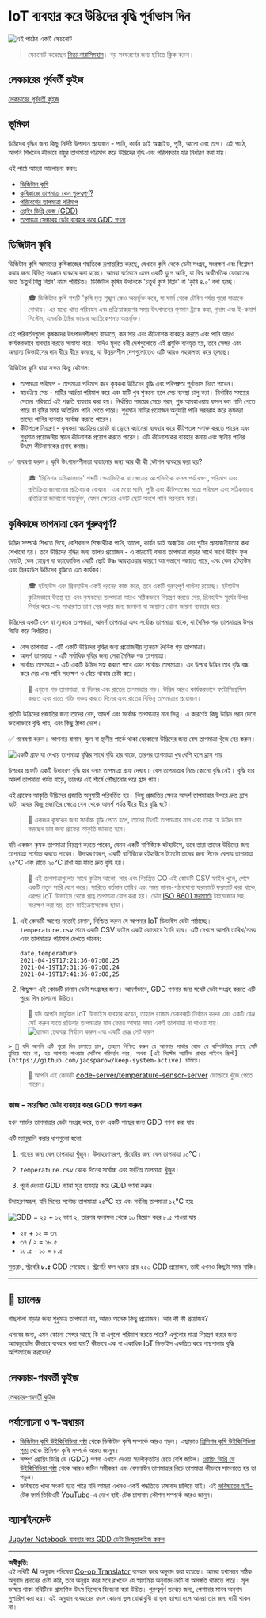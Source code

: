 <!--
CO_OP_TRANSLATOR_METADATA:
{
  "original_hash": "d105b44deae539165855c976dcdeca99",
  "translation_date": "2025-08-27T10:56:45+00:00",
  "source_file": "2-farm/lessons/1-predict-plant-growth/README.md",
  "language_code": "bn"
}
-->
# IoT ব্যবহার করে উদ্ভিদের বৃদ্ধি পূর্বাভাস দিন

![এই পাঠের একটি স্কেচনোট](../../../../../translated_images/lesson-5.42b234299279d263143148b88ab4583861a32ddb03110c6c1120e41bb88b2592.bn.jpg)

> স্কেচনোট করেছেন [নিত্য নারাসিমহান](https://github.com/nitya)। বড় সংস্করণের জন্য ছবিতে ক্লিক করুন।

## লেকচারের পূর্ববর্তী কুইজ

[লেকচারের পূর্ববর্তী কুইজ](https://black-meadow-040d15503.1.azurestaticapps.net/quiz/9)

## ভূমিকা

উদ্ভিদের বৃদ্ধির জন্য কিছু নির্দিষ্ট উপাদান প্রয়োজন - পানি, কার্বন ডাই অক্সাইড, পুষ্টি, আলো এবং তাপ। এই পাঠে, আপনি শিখবেন কীভাবে বায়ুর তাপমাত্রা পরিমাপ করে উদ্ভিদের বৃদ্ধি এবং পরিপক্বতার হার নির্ধারণ করা যায়।

এই পাঠে আমরা আলোচনা করব:

* [ডিজিটাল কৃষি](../../../../../2-farm/lessons/1-predict-plant-growth)
* [কৃষিকাজে তাপমাত্রা কেন গুরুত্বপূর্ণ?](../../../../../2-farm/lessons/1-predict-plant-growth)
* [পরিবেশের তাপমাত্রা পরিমাপ](../../../../../2-farm/lessons/1-predict-plant-growth)
* [গ্রোইং ডিগ্রি ডেজ (GDD)](../../../../../2-farm/lessons/1-predict-plant-growth)
* [তাপমাত্রা সেন্সরের ডেটা ব্যবহার করে GDD গণনা](../../../../../2-farm/lessons/1-predict-plant-growth)

## ডিজিটাল কৃষি

ডিজিটাল কৃষি আমাদের কৃষিকাজের পদ্ধতিকে রূপান্তরিত করছে, যেখানে কৃষি থেকে ডেটা সংগ্রহ, সংরক্ষণ এবং বিশ্লেষণ করার জন্য বিভিন্ন সরঞ্জাম ব্যবহার করা হচ্ছে। আমরা বর্তমানে এমন একটি যুগে আছি, যা বিশ্ব অর্থনৈতিক ফোরামের মতে 'চতুর্থ শিল্প বিপ্লব' নামে পরিচিত। ডিজিটাল কৃষির উত্থানকে 'চতুর্থ কৃষি বিপ্লব' বা 'কৃষি ৪.০' বলা হচ্ছে।

> 🎓 ডিজিটাল কৃষি শব্দটি 'কৃষি মূল্য শৃঙ্খল'কেও অন্তর্ভুক্ত করে, যা ফার্ম থেকে টেবিল পর্যন্ত পুরো যাত্রাকে বোঝায়। এর মধ্যে খাদ্য পরিবহন এবং প্রক্রিয়াকরণের সময় উৎপাদনের গুণমান ট্র্যাক করা, গুদাম এবং ই-কমার্স সিস্টেম, এমনকি ট্রাক্টর ভাড়ার অ্যাপ্লিকেশনও অন্তর্ভুক্ত।

এই পরিবর্তনগুলো কৃষকদের উৎপাদনশীলতা বাড়াতে, কম সার এবং কীটনাশক ব্যবহার করতে এবং পানি আরও কার্যকরভাবে ব্যবহার করতে সাহায্য করে। যদিও মূলত ধনী দেশগুলোতে এই প্রযুক্তি ব্যবহৃত হয়, তবে সেন্সর এবং অন্যান্য ডিভাইসের দাম ধীরে ধীরে কমছে, যা উন্নয়নশীল দেশগুলোতেও এটি আরও সহজলভ্য করে তুলছে।

ডিজিটাল কৃষি দ্বারা সক্ষম কিছু কৌশল:

* তাপমাত্রা পরিমাপ - তাপমাত্রা পরিমাপ করে কৃষকরা উদ্ভিদের বৃদ্ধি এবং পরিপক্বতা পূর্বাভাস দিতে পারেন।
* স্বয়ংক্রিয় সেচ - মাটির আর্দ্রতা পরিমাপ করে এবং মাটি খুব শুকনো হলে সেচ ব্যবস্থা চালু করা। নির্ধারিত সময়ের সেচের পরিবর্তে এই পদ্ধতি ব্যবহার করা হয়। নির্ধারিত সময়ের সেচে গরম, শুষ্ক আবহাওয়ায় ফসল কম পানি পেতে পারে বা বৃষ্টির সময় অতিরিক্ত পানি পেতে পারে। শুধুমাত্র মাটির প্রয়োজন অনুযায়ী পানি সরবরাহ করে কৃষকরা তাদের পানির ব্যবহার সর্বোচ্চ করতে পারেন।
* কীটপতঙ্গ নিয়ন্ত্রণ - কৃষকরা স্বয়ংক্রিয় রোবট বা ড্রোনে ক্যামেরা ব্যবহার করে কীটপতঙ্গ শনাক্ত করতে পারেন এবং শুধুমাত্র প্রয়োজনীয় স্থানে কীটনাশক প্রয়োগ করতে পারেন। এটি কীটনাশকের ব্যবহার কমায় এবং স্থানীয় পানির উৎসে কীটনাশকের প্রবাহ কমায়।

✅ গবেষণা করুন। কৃষি উৎপাদনশীলতা বাড়ানোর জন্য আর কী কী কৌশল ব্যবহার করা হয়?

> 🎓 'প্রিসিশন এগ্রিকালচার' শব্দটি ক্ষেত্রভিত্তিক বা ক্ষেত্রের অংশভিত্তিক ফসল পর্যবেক্ষণ, পরিমাপ এবং প্রতিক্রিয়া জানানোর প্রক্রিয়াকে বোঝায়। এর মধ্যে পানি, পুষ্টি এবং কীটপতঙ্গের মাত্রা পরিমাপ এবং সঠিকভাবে প্রতিক্রিয়া জানানো অন্তর্ভুক্ত, যেমন ক্ষেত্রের একটি ছোট অংশে পানি সরবরাহ করা।

## কৃষিকাজে তাপমাত্রা কেন গুরুত্বপূর্ণ?

উদ্ভিদ সম্পর্কে শিখতে গিয়ে, বেশিরভাগ শিক্ষার্থীকে পানি, আলো, কার্বন ডাই অক্সাইড এবং পুষ্টির প্রয়োজনীয়তার কথা শেখানো হয়। তবে উদ্ভিদের বৃদ্ধির জন্য তাপও প্রয়োজন - এ কারণেই বসন্তে তাপমাত্রা বাড়ার সাথে সাথে উদ্ভিদ ফুল ফোটে, কেন স্নোড্রপ বা ড্যাফোডিল একটি ছোট উষ্ণ আবহাওয়ার কারণে আগেভাগে গজাতে পারে, এবং কেন হটহাউস এবং গ্রিনহাউস উদ্ভিদের বৃদ্ধিতে এত কার্যকর।

> 🎓 হটহাউস এবং গ্রিনহাউস একই ধরনের কাজ করে, তবে একটি গুরুত্বপূর্ণ পার্থক্য রয়েছে। হটহাউস কৃত্রিমভাবে উত্তপ্ত হয় এবং কৃষকদের তাপমাত্রা আরও সঠিকভাবে নিয়ন্ত্রণ করতে দেয়, গ্রিনহাউস সূর্যের উপর নির্ভর করে এবং সাধারণত তাপ বের করার জন্য জানালা বা অন্যান্য খোলা জায়গা ব্যবহার করে।

উদ্ভিদের একটি বেস বা ন্যূনতম তাপমাত্রা, আদর্শ তাপমাত্রা এবং সর্বোচ্চ তাপমাত্রা থাকে, যা দৈনিক গড় তাপমাত্রার উপর ভিত্তি করে নির্ধারিত।

* বেস তাপমাত্রা - এটি একটি উদ্ভিদের বৃদ্ধির জন্য প্রয়োজনীয় ন্যূনতম দৈনিক গড় তাপমাত্রা।
* আদর্শ তাপমাত্রা - এটি সর্বাধিক বৃদ্ধির জন্য সেরা দৈনিক গড় তাপমাত্রা।
* সর্বোচ্চ তাপমাত্রা - এটি একটি উদ্ভিদ সহ্য করতে পারে এমন সর্বোচ্চ তাপমাত্রা। এর উপরে উদ্ভিদ তার বৃদ্ধি বন্ধ করে দেয় এবং পানি সংরক্ষণ ও বেঁচে থাকার চেষ্টা করে।

> 💁 এগুলো গড় তাপমাত্রা, যা দিনের এবং রাতের তাপমাত্রার গড়। উদ্ভিদ আরও কার্যকরভাবে ফটোসিন্থেসিস করতে এবং রাতে শক্তি সঞ্চয় করতে দিনের এবং রাতের বিভিন্ন তাপমাত্রার প্রয়োজন।

প্রতিটি উদ্ভিদের প্রজাতির জন্য তাদের বেস, আদর্শ এবং সর্বোচ্চ তাপমাত্রার মান ভিন্ন। এ কারণেই কিছু উদ্ভিদ গরম দেশে ভালোভাবে বৃদ্ধি পায়, এবং কিছু ঠান্ডা দেশে।

✅ গবেষণা করুন। আপনার বাগান, স্কুল বা স্থানীয় পার্কে থাকা যেকোনো উদ্ভিদের জন্য বেস তাপমাত্রা খুঁজে বের করুন।

![একটি গ্রাফ যা দেখায় তাপমাত্রা বৃদ্ধির সাথে বৃদ্ধি হার বাড়ে, তারপর তাপমাত্রা খুব বেশি হলে হ্রাস পায়](../../../../../translated_images/plant-growth-temp-graph.c6d69c9478e6ca832baa8dcb8d4adcbb67304074ce50e94ac8faae95975177f9.bn.png)

উপরের গ্রাফটি একটি উদাহরণ বৃদ্ধি হার বনাম তাপমাত্রা গ্রাফ দেখায়। বেস তাপমাত্রার নিচে কোনো বৃদ্ধি নেই। বৃদ্ধি হার আদর্শ তাপমাত্রা পর্যন্ত বাড়ে, তারপর এই শীর্ষে পৌঁছানোর পরে হ্রাস পায়। 

এই গ্রাফের আকৃতি উদ্ভিদের প্রজাতি অনুযায়ী পরিবর্তিত হয়। কিছু প্রজাতির ক্ষেত্রে আদর্শ তাপমাত্রার উপরে দ্রুত হ্রাস ঘটে, আবার কিছু প্রজাতির ক্ষেত্রে বেস থেকে আদর্শ পর্যন্ত ধীরে ধীরে বৃদ্ধি ঘটে।

> 💁 একজন কৃষকের জন্য সর্বোচ্চ বৃদ্ধি পেতে হলে, তাদের তিনটি তাপমাত্রার মান এবং তারা যে উদ্ভিদ চাষ করছেন তার জন্য গ্রাফের আকৃতি জানতে হবে।

যদি একজন কৃষক তাপমাত্রা নিয়ন্ত্রণ করতে পারেন, যেমন একটি বাণিজ্যিক হটহাউসে, তবে তারা তাদের উদ্ভিদের জন্য তাপমাত্রা সর্বোচ্চ করতে পারেন। উদাহরণস্বরূপ, একটি বাণিজ্যিক হটহাউসে টমেটো চাষের জন্য দিনের বেলায় তাপমাত্রা ২৫°C এবং রাতে ২০°C রাখা হয় যাতে দ্রুত বৃদ্ধি হয়।

> 🍅 এই তাপমাত্রাগুলোর সাথে কৃত্রিম আলো, সার এবং নিয়ন্ত্রিত CO
এই কোডটি CSV ফাইল খুলে, শেষে একটি নতুন সারি যোগ করে। সারিতে বর্তমান তারিখ এবং সময় মানব-পঠনযোগ্য ফরম্যাটে ফরম্যাট করা থাকে, এরপর IoT ডিভাইস থেকে প্রাপ্ত তাপমাত্রা যোগ করা হয়। ডেটা [ISO 8601 ফরম্যাটে](https://wikipedia.org/wiki/ISO_8601) টাইমজোন সহ সংরক্ষণ করা হয়, তবে মাইক্রোসেকেন্ড ছাড়া।

1. এই কোডটি আগের মতোই চালান, নিশ্চিত করুন যে আপনার IoT ডিভাইস ডেটা পাঠাচ্ছে। `temperature.csv` নামে একটি CSV ফাইল একই ফোল্ডারে তৈরি হবে। এটি দেখলে আপনি তারিখ/সময় এবং তাপমাত্রার পরিমাপ দেখতে পাবেন:

    ```output
    date,temperature
    2021-04-19T17:21:36-07:00,25
    2021-04-19T17:31:36-07:00,24
    2021-04-19T17:41:36-07:00,25
    ```

1. কিছুক্ষণ এই কোডটি চালান ডেটা সংগ্রহের জন্য। আদর্শভাবে, GDD গণনার জন্য যথেষ্ট ডেটা সংগ্রহ করতে এটি পুরো দিন চালানো উচিত।

    
> 💁 যদি আপনি ভার্চুয়াল IoT ডিভাইস ব্যবহার করেন, তাহলে র‍্যান্ডম চেকবক্সটি নির্বাচন করুন এবং একটি রেঞ্জ সেট করুন যাতে প্রতিবার তাপমাত্রার মান ফেরত আসার সময় একই তাপমাত্রা না পাওয়া যায়।
    ![র‍্যান্ডম চেকবক্স নির্বাচন করুন এবং একটি রেঞ্জ সেট করুন](../../../../../translated_images/select-the-random-checkbox-and-set-a-range.32cf4bc7c12e797f8c76616b10c7c23a6592321bb1a6310e0b481e72f97d23b3.bn.png) 

    > 💁 যদি আপনি এটি পুরো দিন চালাতে চান, তাহলে নিশ্চিত করুন যে আপনার সার্ভার কোড যে কম্পিউটারে চলছে সেটি ঘুমিয়ে যাবে না, হয় আপনার পাওয়ার সেটিংস পরিবর্তন করে, অথবা [এই সিস্টেম অ্যাক্টিভ রাখার পাইথন স্ক্রিপ্ট](https://github.com/jaqsparow/keep-system-active) চালিয়ে।

> 💁 আপনি এই কোডটি [code-server/temperature-sensor-server](../../../../../2-farm/lessons/1-predict-plant-growth/code-server/temperature-sensor-server) ফোল্ডারে খুঁজে পেতে পারেন।

### কাজ - সংরক্ষিত ডেটা ব্যবহার করে GDD গণনা করুন

যখন সার্ভার তাপমাত্রার ডেটা সংগ্রহ করে, তখন একটি গাছের জন্য GDD গণনা করা যায়।

এটি ম্যানুয়ালি করার ধাপগুলো হলো:

1. গাছের জন্য বেস তাপমাত্রা খুঁজুন। উদাহরণস্বরূপ, স্ট্রবেরির জন্য বেস তাপমাত্রা ১০°C।

1. `temperature.csv` থেকে দিনের সর্বোচ্চ এবং সর্বনিম্ন তাপমাত্রা খুঁজুন।

1. পূর্বে দেওয়া GDD গণনা সূত্র ব্যবহার করে GDD গণনা করুন।

উদাহরণস্বরূপ, যদি দিনের সর্বোচ্চ তাপমাত্রা ২৫°C হয় এবং সর্বনিম্ন তাপমাত্রা ১২°C হয়:

![GDD = ২৫ + ১২ ভাগ ২, তারপর ফলাফল থেকে ১০ বিয়োগ করে ৮.৫ পাওয়া যায়](../../../../../translated_images/gdd-calculation-strawberries.59f57db94b22adb8ff6efb951ace33af104a1c6ccca3ffb0f8169c14cb160c90.bn.png)

* ২৫ + ১২ = ৩৭
* ৩৭ / ২ = ১৮.৫
* ১৮.৫ - ১০ = ৮.৫

সুতরাং, স্ট্রবেরি **৮.৫** GDD পেয়েছে। স্ট্রবেরি ফল ধরতে প্রায় ২৫০ GDD প্রয়োজন, তাই এখনও কিছুটা সময় বাকি।

---

## 🚀 চ্যালেঞ্জ

গাছপালা বাড়ার জন্য শুধুমাত্র তাপমাত্রা নয়, আরও অনেক কিছু প্রয়োজন। আর কী কী প্রয়োজন?

এসবের জন্য, এমন কোনো সেন্সর আছে কি যা এগুলো পরিমাপ করতে পারে? এগুলোর মাত্রা নিয়ন্ত্রণ করার জন্য অ্যাকচুয়েটর কীভাবে ব্যবহার করা যায়? কীভাবে এক বা একাধিক IoT ডিভাইস একত্রিত করে গাছপালার বৃদ্ধি অপ্টিমাইজ করবেন?

## লেকচার-পরবর্তী কুইজ

[লেকচার-পরবর্তী কুইজ](https://black-meadow-040d15503.1.azurestaticapps.net/quiz/10)

## পর্যালোচনা ও স্ব-অধ্যয়ন

* [ডিজিটাল কৃষি উইকিপিডিয়া পৃষ্ঠা](https://wikipedia.org/wiki/Digital_agriculture) থেকে ডিজিটাল কৃষি সম্পর্কে আরও পড়ুন। এছাড়াও [প্রিসিশন কৃষি উইকিপিডিয়া পৃষ্ঠা](https://wikipedia.org/wiki/Precision_agriculture) থেকে প্রিসিশন কৃষি সম্পর্কে আরও জানুন।
* সম্পূর্ণ গ্রোয়িং ডিগ্রি ডে (GDD) গণনা এখানে দেওয়া সরলীকৃতটির চেয়ে বেশি জটিল। [গ্রোয়িং ডিগ্রি ডে উইকিপিডিয়া পৃষ্ঠা](https://wikipedia.org/wiki/Growing_degree-day) থেকে আরও জটিল সমীকরণ এবং বেসলাইন তাপমাত্রার নিচে তাপমাত্রা কীভাবে সামলাতে হয় তা পড়ুন।
* ভবিষ্যতে খাদ্য সংকট হতে পারে যদি আমরা এখনও একই পদ্ধতিতে চাষাবাদ চালিয়ে যাই। এই [ভবিষ্যতের হাই-টেক ফার্ম ভিডিওটি YouTube-এ](https://www.youtube.com/watch?v=KIEOuKD9KX8) দেখে হাই-টেক চাষাবাদ কৌশল সম্পর্কে আরও জানুন।

## অ্যাসাইনমেন্ট

[Jupyter Notebook ব্যবহার করে GDD ডেটা ভিজুয়ালাইজ করুন](assignment.md)

---

**অস্বীকৃতি**:  
এই নথিটি AI অনুবাদ পরিষেবা [Co-op Translator](https://github.com/Azure/co-op-translator) ব্যবহার করে অনুবাদ করা হয়েছে। আমরা যথাসম্ভব সঠিক অনুবাদ প্রদানের চেষ্টা করি, তবে অনুগ্রহ করে মনে রাখবেন যে স্বয়ংক্রিয় অনুবাদে ত্রুটি বা অসঙ্গতি থাকতে পারে। মূল ভাষায় থাকা নথিটিকে প্রামাণিক উৎস হিসেবে বিবেচনা করা উচিত। গুরুত্বপূর্ণ তথ্যের জন্য, পেশাদার মানব অনুবাদ সুপারিশ করা হয়। এই অনুবাদ ব্যবহারের ফলে কোনো ভুল বোঝাবুঝি বা ভুল ব্যাখ্যা হলে আমরা তার জন্য দায়ী থাকব না।